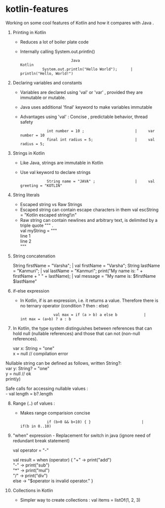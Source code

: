 # kotlin-features
Working on some cool features of Kotlin and how it compares with Java .

1) Printing in Kotlin 

      - Reduces a lot of boiler plate code
      - Internally calling System.out.println()
      
                                   Java                                  Kotlin
                      System.out.println("Hello World");      |    println("Hello, World!")
                                                              

2) Declaring variables and constants 

     - Variables are declared using 'val' or 'var' , provided they are immutable or mutable.
     - Java uses additional 'final' keyword to make variables immutable
     - Advantages using 'val' : Concise , predictable behavior, thread safety
                     
                     
                       int number = 10 ;                       |     var number = 10
                       final int radius = 5;                   |     val radius = 5;
                       
                       
3) Strings in Kotlin  

     - Like Java, strings are immutable in Kotlin
     - Use val keyword to declare strings

                       String name = "JAVA" ;                  |     val greeting = "KOTLIN"
                    
                       
4) String literals

    - Escaped string vs Raw Strings
    - Escaped string can contain escape characters in them
         val escString = "Kotlin escaped string!\n"
    - Raw string can contain newlines and arbitrary text, is delimited by a triple quote """ .<br />
           val myString = """<br />
                   line 1 <br />
                   line 2 <br />
           """

5) String concatenation
   
   
    String firstName = "Varsha";                                 |   val firstName = "Varsha"; 
    String lastName = "Kanmuri";                                 |   val lastName = "Kanmuri";
    print("My name is: " + firstName + " " + lastName);          |   val message = "My name is: $firstName $lastName"
    
6) if-else expression 
   
   - In Kotlin, if is an expression, i.e. it returns a value. Therefore there is no ternary operator (condition ? then : else)
   
                        val max = if (a > b) a else b            |    int max = (a>b) ? a : b
                        
 7) In Kotlin, the type system distinguishes between references that can hold null (nullable references) and those that can not (non-null references).<br />
 
    var x: String = "one"<br />
    x = null // compilation error<br />

   Nullable string can be defined as follows, written String?:<br />
   var y: String? = "one"<br />
   y = null // ok<br />
   print(y)<br />

  Safe calls for accessing nullable values :<br />
    - val length = b?.length<br />
    

8) Range (..) of values :<br />
    
    - Makes range comparision concise <br />
 
                      if (b>0 && b<10) { }                       |     if(b in 0..10)
                      
   
9) "when" expression - Replacement for switch in java (ignore need of redundant break statement)
     
     val operator = "-"
 
     val result = when (operator) {
          "+" -> print("add")<br />
          "-" -> print("sub")<br />
          "*" -> print("mul")<br />
          "/" -> print("div")<br />
          else -> "$operator is invalid operator."
     }

10) Collections in Kotlin

      - Simpler way to create collections :
           val items = listOf(1, 2, 3)
